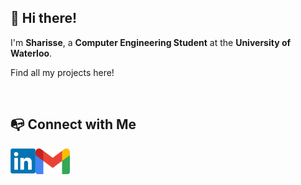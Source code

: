 ## 👋 Hi there!

I'm **Sharisse**, a **Computer Engineering Student** at the **University of Waterloo**.

Find all my projects here!

<br/>

## 📭 Connect with Me 
<div align="center"><a href="https://www.linkedin.com/in/sharisseji"><img align="left" src="https://raw.githubusercontent.com/sharisseji/sharisseji/main/linkedin_logo.png" alt="Sharisse Ji | LinkedIn" width="40px"/></a></div>

<a href="mailto:sharisse.wang.ji@gmail.com"><img align="left" src="https://raw.githubusercontent.com/sharisseji/sharisseji/main/gmail_logo.png" alt="Sharisse Ji | Gmail" width="55px"/></a>
<!---
sharisseji/sharisseji is a ✨ special ✨ repository because its `README.md` (this file) appears on your GitHub profile.
You can click the Preview link to take a look at your changes.
--->
